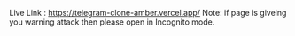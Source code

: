 Live Link : https://telegram-clone-amber.vercel.app/
Note: if page is giveing you warning attack then please open in Incognito mode.




